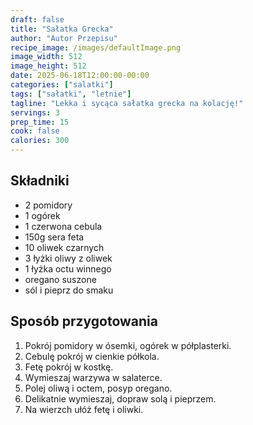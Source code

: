 ```yaml
---
draft: false
title: "Sałatka Grecka"
author: "Autor Przepisu"
recipe_image: /images/defaultImage.png
image_width: 512
image_height: 512
date: 2025-06-18T12:00:00-00:00
categories: ["salatki"]
tags: ["sałatki", "letnie"]
tagline: "Lekka i sycąca sałatka grecka na kolację!"
servings: 3
prep_time: 15
cook: false
calories: 300
---
```


## Składniki
- 2 pomidory
- 1 ogórek
- 1 czerwona cebula
- 150g sera feta
- 10 oliwek czarnych
- 3 łyżki oliwy z oliwek
- 1 łyżka octu winnego
- oregano suszone
- sól i pieprz do smaku

## Sposób przygotowania
1. Pokrój pomidory w ósemki, ogórek w półplasterki.
2. Cebulę pokrój w cienkie półkola.
3. Fetę pokrój w kostkę.
4. Wymieszaj warzywa w salaterce.
5. Polej oliwą i octem, posyp oregano.
6. Delikatnie wymieszaj, dopraw solą i pieprzem.
7. Na wierzch ułóż fetę i oliwki.
